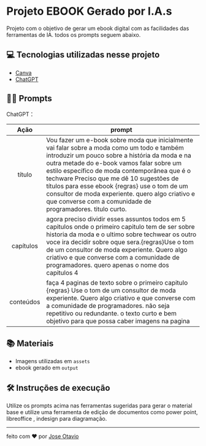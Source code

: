 # Projeto EBOOK Gerado por I.A.s

Projeto com o objetivo de gerar um ebook digital com as facilidades das ferramentas de IA. todos os prompts
seguem abaixo.

## 💻 Tecnologias utilizadas nesse projeto

- [Canva](https://www.canva.com/pt_br/)
- [ChatGPT](https://chat.openai.com/)

## 🧠👾 Prompts

ChatGPT：

|   Ação   | prompt                                                                                                                                                                                                                                                                         |
| :------: | ------------------------------------------------------------------------------------------------------------------------------------------------------------------------------------------------------------------------------------------------------------------------------ |
|  título  | Vou fazer um e-book sobre moda que inicialmente vai falar sobre a moda como um todo e também introduzir um pouco sobre a história da moda e na outra metade do e-book vamos falar sobre um estilo específico de moda contemporânea que é o techware Preciso que me dê 10 sugestões de títulos para esse ebook {regras} use o tom de um consultor de moda experiente. quero algo criativo e que converse com a comunidade de programadores. titulo curto.|
|  capítulos  | agora preciso dividir esses assuntos todos em 5 capitulos onde o primeiro capitulo tem de ser sobre historia da moda e o ultimo sobre techwear os outro voce ira decidir sobre oque sera.{regras}Use o tom de um consultor de moda experiente. Quero algo criativo e que converse com a comunidade de programadores. quero apenas o nome dos capitulos 4
|  conteúdos  | faça  4 paginas de texto sobre o primeiro capitulo {regras} Use o tom de um consultor de moda experiente. Quero algo criativo e que converse com a comunidade de programadores. não seja repetitivo ou redundante. o texto curto e bem objetivo para que possa caber imagens na pagina

## 📚 Materiais

- Imagens utilizadas em `assets`
- ebook gerado em `output`

## 🛠️ Instruções de execução

Utilize os prompts acima nas ferramentas sugeridas para gerar o material base e utilize uma ferramenta de edição de documentos como power point, libreoffice , indesign para diagramação.

---

feito  com ❤️ por [Jose Otavio](https://www.linkedin.com/in/jose-otavio-deoliveira/)
